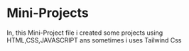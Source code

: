 # Mini-Projects
In, this Mini-Project file i created some projects using HTML,CSS,JAVASCRIPT ans sometimes i uses Tailwind Css 
